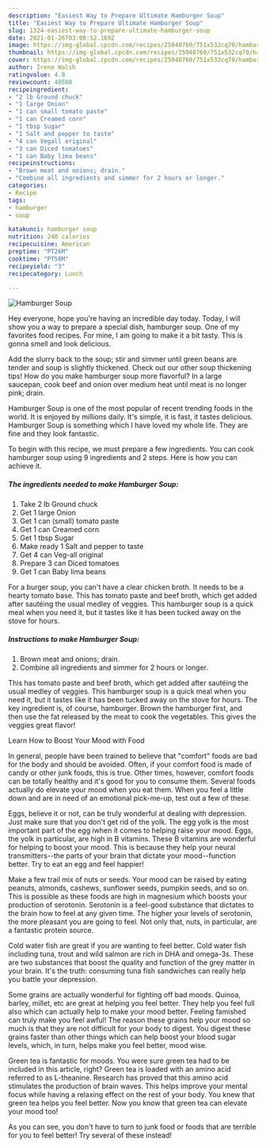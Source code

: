 ```yaml
---
description: "Easiest Way to Prepare Ultimate Hamburger Soup"
title: "Easiest Way to Prepare Ultimate Hamburger Soup"
slug: 1324-easiest-way-to-prepare-ultimate-hamburger-soup
date: 2021-01-26T03:08:52.169Z
image: https://img-global.cpcdn.com/recipes/25940760/751x532cq70/hamburger-soup-recipe-main-photo.jpg
thumbnail: https://img-global.cpcdn.com/recipes/25940760/751x532cq70/hamburger-soup-recipe-main-photo.jpg
cover: https://img-global.cpcdn.com/recipes/25940760/751x532cq70/hamburger-soup-recipe-main-photo.jpg
author: Irene Walsh
ratingvalue: 4.8
reviewcount: 40508
recipeingredient:
- "2 lb Ground chuck"
- "1 large Onion"
- "1 can small tomato paste"
- "1 can Creamed corn"
- "1 tbsp Sugar"
- "1 Salt and pepper to taste"
- "4 can Vegall original"
- "3 can Diced tomatoes"
- "1 can Baby lima beans"
recipeinstructions:
- "Brown meat and onions; drain."
- "Combine all ingredients and simmer for 2 hours or longer."
categories:
- Recipe
tags:
- hamburger
- soup

katakunci: hamburger soup 
nutrition: 240 calories
recipecuisine: American
preptime: "PT26M"
cooktime: "PT50M"
recipeyield: "3"
recipecategory: Lunch

---
```



![Hamburger Soup](https://img-global.cpcdn.com/recipes/25940760/751x532cq70/hamburger-soup-recipe-main-photo.jpg)

Hey everyone, hope you're having an incredible day today. Today, I will show you a way to prepare a special dish, hamburger soup. One of my favorites food recipes. For mine, I am going to make it a bit tasty. This is gonna smell and look delicious.

Add the slurry back to the soup; stir and simmer until green beans are tender and soup is slightly thickened. Check out our other soup thickening tips! How do you make hamburger soup more flavorful? In a large saucepan, cook beef and onion over medium heat until meat is no longer pink; drain.

Hamburger Soup is one of the most popular of recent trending foods in the world. It is enjoyed by millions daily. It's simple, it is fast, it tastes delicious. Hamburger Soup is something which I have loved my whole life. They are fine and they look fantastic.


To begin with this recipe, we must prepare a few ingredients. You can cook hamburger soup using 9 ingredients and 2 steps. Here is how you can achieve it.

<!--inarticleads1-->

##### The ingredients needed to make Hamburger Soup:

1. Take 2 lb Ground chuck
1. Get 1 large Onion
1. Get 1 can (small) tomato paste
1. Get 1 can Creamed corn
1. Get 1 tbsp Sugar
1. Make ready 1 Salt and pepper to taste
1. Get 4 can Veg-all original
1. Prepare 3 can Diced tomatoes
1. Get 1 can Baby lima beans


For a burger soup, you can&#39;t have a clear chicken broth. It needs to be a hearty tomato base. This has tomato paste and beef broth, which get added after sautéing the usual medley of veggies. This hamburger soup is a quick meal when you need it, but it tastes like it has been tucked away on the stove for hours. 

<!--inarticleads2-->

##### Instructions to make Hamburger Soup:

1. Brown meat and onions; drain.
1. Combine all ingredients and simmer for 2 hours or longer.


This has tomato paste and beef broth, which get added after sautéing the usual medley of veggies. This hamburger soup is a quick meal when you need it, but it tastes like it has been tucked away on the stove for hours. The key ingredient is, of course, hamburger. Brown the hamburger first, and then use the fat released by the meat to cook the vegetables. This gives the veggies great flavor! 

Learn How to Boost Your Mood with Food


In general, people have been trained to believe that "comfort" foods are bad for the body and should be avoided. Often, if your comfort food is made of candy or other junk foods, this is true. Other times, however, comfort foods can be totally healthy and it's good for you to consume them. Several foods actually do elevate your mood when you eat them. When you feel a little down and are in need of an emotional pick-me-up, test out a few of these.

Eggs, believe it or not, can be truly wonderful at dealing with depression. Just make sure that you don't get rid of the yolk. The egg yolk is the most important part of the egg iwhen it comes to helping raise your mood. Eggs, the yolk in particular, are high in B vitamins. These B vitamins are wonderful for helping to boost your mood. This is because they help your neural transmitters--the parts of your brain that dictate your mood--function better. Try to eat an egg and feel happier!

Make a few trail mix of nuts or seeds. Your mood can be raised by eating peanuts, almonds, cashews, sunflower seeds, pumpkin seeds, and so on. This is possible as these foods are high in magnesium which boosts your production of serotonin. Serotonin is a feel-good substance that dictates to the brain how to feel at any given time. The higher your levels of serotonin, the more pleasant you are going to feel. Not only that, nuts, in particular, are a fantastic protein source.

Cold water fish are great if you are wanting to feel better. Cold water fish including tuna, trout and wild salmon are rich in DHA and omega-3s. These are two substances that boost the quality and function of the grey matter in your brain. It's the truth: consuming tuna fish sandwiches can really help you battle your depression. 

Some grains are actually wonderful for fighting off bad moods. Quinoa, barley, millet, etc are great at helping you feel better. They help you feel full also which can actually help to make your mood better. Feeling famished can truly make you feel awful! The reason these grains help your mood so much is that they are not difficult for your body to digest. You digest these grains faster than other things which can help boost your blood sugar levels, which, in turn, helps make you feel better, mood wise.

Green tea is fantastic for moods. You were sure green tea had to be included in this article, right? Green tea is loaded with an amino acid referred to as L-theanine. Research has proved that this amino acid stimulates the production of brain waves. This helps improve your mental focus while having a relaxing effect on the rest of your body. You knew that green tea helps you feel better. Now you know that green tea can elevate your mood too!

As you can see, you don't have to turn to junk food or foods that are terrible for you to feel better! Try several of these instead!

